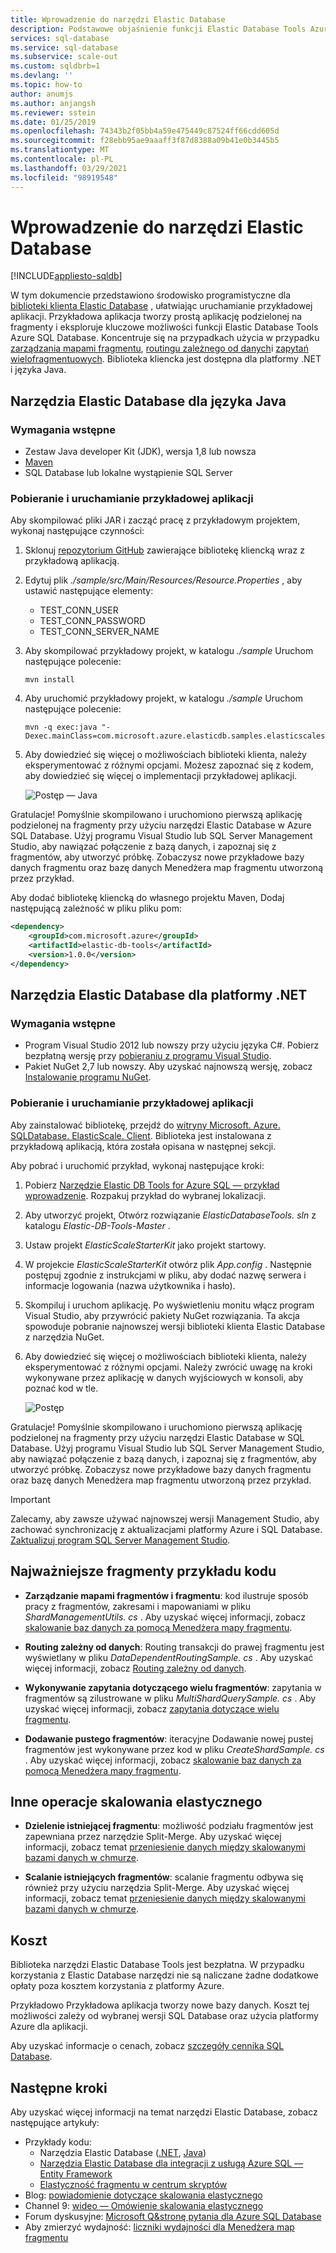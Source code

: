 ```yaml
---
title: Wprowadzenie do narzędzi Elastic Database
description: Podstawowe objaśnienie funkcji Elastic Database Tools Azure SQL Database, w tym łatwej do uruchomienia przykładowej aplikacji.
services: sql-database
ms.service: sql-database
ms.subservice: scale-out
ms.custom: sqldbrb=1
ms.devlang: ''
ms.topic: how-to
author: anumjs
ms.author: anjangsh
ms.reviewer: sstein
ms.date: 01/25/2019
ms.openlocfilehash: 74343b2f05bb4a59e475449c87524ff66cdd605d
ms.sourcegitcommit: f28ebb95ae9aaaff3f87d8388a09b41e0b3445b5
ms.translationtype: MT
ms.contentlocale: pl-PL
ms.lasthandoff: 03/29/2021
ms.locfileid: "98919548"
---
```

# <a name="get-started-with-elastic-database-tools"></a>Wprowadzenie do narzędzi Elastic Database
[!INCLUDE[appliesto-sqldb](../includes/appliesto-sqldb.md)]

W tym dokumencie przedstawiono środowisko programistyczne dla [biblioteki klienta Elastic Database](elastic-database-client-library.md) , ułatwiając uruchamianie przykładowej aplikacji. Przykładowa aplikacja tworzy prostą aplikację podzielonej na fragmenty i eksploruje kluczowe możliwości funkcji Elastic Database Tools Azure SQL Database. Koncentruje się na przypadkach użycia w przypadku [zarządzania mapami fragmentu](elastic-scale-shard-map-management.md), [routingu zależnego od danych](elastic-scale-data-dependent-routing.md)i [zapytań wielofragmentuowych](elastic-scale-multishard-querying.md). Biblioteka kliencka jest dostępna dla platformy .NET i języka Java.

## <a name="elastic-database-tools-for-java"></a>Narzędzia Elastic Database dla języka Java

### <a name="prerequisites"></a>Wymagania wstępne

* Zestaw Java developer Kit (JDK), wersja 1,8 lub nowsza
* [Maven](https://maven.apache.org/download.cgi)
* SQL Database lub lokalne wystąpienie SQL Server

### <a name="download-and-run-the-sample-app"></a>Pobieranie i uruchamianie przykładowej aplikacji

Aby skompilować pliki JAR i zacząć pracę z przykładowym projektem, wykonaj następujące czynności:

1. Sklonuj [repozytorium GitHub](https://github.com/Microsoft/elastic-db-tools-for-java) zawierające bibliotekę kliencką wraz z przykładową aplikacją.

2. Edytuj plik _./sample/src/Main/Resources/Resource.Properties_ , aby ustawić następujące elementy:
    * TEST_CONN_USER
    * TEST_CONN_PASSWORD
    * TEST_CONN_SERVER_NAME

3. Aby skompilować przykładowy projekt, w katalogu _./sample_ Uruchom następujące polecenie:

    ```
    mvn install
    ```

4. Aby uruchomić przykładowy projekt, w katalogu _./sample_ Uruchom następujące polecenie:

    ```
    mvn -q exec:java "-Dexec.mainClass=com.microsoft.azure.elasticdb.samples.elasticscalestarterkit.Program"
    ```

5. Aby dowiedzieć się więcej o możliwościach biblioteki klienta, należy eksperymentować z różnymi opcjami. Możesz zapoznać się z kodem, aby dowiedzieć się więcej o implementacji przykładowej aplikacji.

    ![Postęp — Java][5]

Gratulacje! Pomyślnie skompilowano i uruchomiono pierwszą aplikację podzielonej na fragmenty przy użyciu narzędzi Elastic Database w Azure SQL Database. Użyj programu Visual Studio lub SQL Server Management Studio, aby nawiązać połączenie z bazą danych, i zapoznaj się z fragmentów, aby utworzyć próbkę. Zobaczysz nowe przykładowe bazy danych fragmentu oraz bazę danych Menedżera map fragmentu utworzoną przez przykład.

Aby dodać bibliotekę kliencką do własnego projektu Maven, Dodaj następującą zależność w pliku pliku pom:

```xml
<dependency>
    <groupId>com.microsoft.azure</groupId>
    <artifactId>elastic-db-tools</artifactId>
    <version>1.0.0</version>
</dependency>
```

## <a name="elastic-database-tools-for-net"></a>Narzędzia Elastic Database dla platformy .NET

### <a name="prerequisites"></a>Wymagania wstępne

* Program Visual Studio 2012 lub nowszy przy użyciu języka C#. Pobierz bezpłatną wersję przy [pobieraniu z programu Visual Studio](https://www.visualstudio.com/downloads/download-visual-studio-vs.aspx).
* Pakiet NuGet 2,7 lub nowszy. Aby uzyskać najnowszą wersję, zobacz [Instalowanie programu NuGet](https://docs.nuget.org/docs/start-here/installing-nuget).

### <a name="download-and-run-the-sample-app"></a>Pobieranie i uruchamianie przykładowej aplikacji

Aby zainstalować bibliotekę, przejdź do [witryny Microsoft. Azure. SQLDatabase. ElasticScale. Client](https://www.nuget.org/packages/Microsoft.Azure.SqlDatabase.ElasticScale.Client/). Biblioteka jest instalowana z przykładową aplikacją, która została opisana w następnej sekcji.

Aby pobrać i uruchomić przykład, wykonaj następujące kroki:

1. Pobierz [Narzędzie Elastic DB Tools for Azure SQL — przykład wprowadzenie](https://github.com/Azure/elastic-db-tools). Rozpakuj przykład do wybranej lokalizacji.

2. Aby utworzyć projekt, Otwórz rozwiązanie *ElasticDatabaseTools. sln* z katalogu *Elastic-DB-Tools-Master* . 

3. Ustaw projekt *ElasticScaleStarterKit* jako projekt startowy.

4. W projekcie *ElasticScaleStarterKit* otwórz plik *App.config* . Następnie postępuj zgodnie z instrukcjami w pliku, aby dodać nazwę serwera i informacje logowania (nazwa użytkownika i hasło).

5. Skompiluj i uruchom aplikację. Po wyświetleniu monitu włącz program Visual Studio, aby przywrócić pakiety NuGet rozwiązania. Ta akcja spowoduje pobranie najnowszej wersji biblioteki klienta Elastic Database z narzędzia NuGet.

6. Aby dowiedzieć się więcej o możliwościach biblioteki klienta, należy eksperymentować z różnymi opcjami. Należy zwrócić uwagę na kroki wykonywane przez aplikację w danych wyjściowych w konsoli, aby poznać kod w tle.

   ![Postęp][4]

Gratulacje! Pomyślnie skompilowano i uruchomiono pierwszą aplikację podzielonej na fragmenty przy użyciu narzędzi Elastic Database w SQL Database. Użyj programu Visual Studio lub SQL Server Management Studio, aby nawiązać połączenie z bazą danych, i zapoznaj się z fragmentów, aby utworzyć próbkę. Zobaczysz nowe przykładowe bazy danych fragmentu oraz bazę danych Menedżera map fragmentu utworzoną przez przykład.

> [!IMPORTANT]
> Zalecamy, aby zawsze używać najnowszej wersji Management Studio, aby zachować synchronizację z aktualizacjami platformy Azure i SQL Database. [Zaktualizuj program SQL Server Management Studio](/sql/ssms/download-sql-server-management-studio-ssms).

## <a name="key-pieces-of-the-code-sample"></a>Najważniejsze fragmenty przykładu kodu

* **Zarządzanie mapami fragmentów i fragmentu**: kod ilustruje sposób pracy z fragmentów, zakresami i mapowaniami w pliku *ShardManagementUtils. cs* . Aby uzyskać więcej informacji, zobacz [skalowanie baz danych za pomocą Menedżera mapy fragmentu](https://go.microsoft.com/?linkid=9862595).  

* **Routing zależny od danych**: Routing transakcji do prawej fragmentu jest wyświetlany w pliku *DataDependentRoutingSample. cs* . Aby uzyskać więcej informacji, zobacz [Routing zależny od danych](https://go.microsoft.com/?linkid=9862596).

* **Wykonywanie zapytania dotyczącego wielu fragmentów**: zapytania w fragmentów są zilustrowane w pliku *MultiShardQuerySample. cs* . Aby uzyskać więcej informacji, zobacz [zapytania dotyczące wielu fragmentu](https://go.microsoft.com/?linkid=9862597).

* **Dodawanie pustego fragmentów**: iteracyjne Dodawanie nowej pustej fragmentów jest wykonywane przez kod w pliku *CreateShardSample. cs* . Aby uzyskać więcej informacji, zobacz [skalowanie baz danych za pomocą Menedżera mapy fragmentu](https://go.microsoft.com/?linkid=9862595).

## <a name="other-elastic-scale-operations"></a>Inne operacje skalowania elastycznego

* **Dzielenie istniejącej fragmentu**: możliwość podziału fragmentów jest zapewniana przez narzędzie Split-Merge. Aby uzyskać więcej informacji, zobacz temat [przeniesienie danych między skalowanymi bazami danych w chmurze](elastic-scale-overview-split-and-merge.md).

* **Scalanie istniejących fragmentów**: scalanie fragmentu odbywa się również przy użyciu narzędzia Split-Merge. Aby uzyskać więcej informacji, zobacz temat [przeniesienie danych między skalowanymi bazami danych w chmurze](elastic-scale-overview-split-and-merge.md).

## <a name="cost"></a>Koszt

Biblioteka narzędzi Elastic Database Tools jest bezpłatna. W przypadku korzystania z Elastic Database narzędzi nie są naliczane żadne dodatkowe opłaty poza kosztem korzystania z platformy Azure.

Przykładowo Przykładowa aplikacja tworzy nowe bazy danych. Koszt tej możliwości zależy od wybranej wersji SQL Database oraz użycia platformy Azure dla aplikacji.

Aby uzyskać informacje o cenach, zobacz [szczegóły cennika SQL Database](https://azure.microsoft.com/pricing/details/sql-database/).

## <a name="next-steps"></a>Następne kroki

Aby uzyskać więcej informacji na temat narzędzi Elastic Database, zobacz następujące artykuły:

* Przykłady kodu:
  * Narzędzia Elastic Database ([.NET](https://github.com/Azure/elastic-db-tools), [Java](https://search.maven.org/#search%7Cga%7C1%7Ca%3A%22azure-elasticdb-tools%22))
  * [Narzędzia Elastic Database dla integracji z usługą Azure SQL — Entity Framework](https://code.msdn.microsoft.com/Elastic-Scale-with-Azure-bae904ba?SRC=VSIDE)
  * [Elastyczność fragmentu w centrum skryptów](https://gallery.technet.microsoft.com/scriptcenter/Elastic-Scale-Shard-c9530cbe)
* Blog: [powiadomienie dotyczące skalowania elastycznego](https://azure.microsoft.com/blog/20../../introducing-elastic-scale-preview-for-azure-sql-database/)
* Channel 9: [wideo — Omówienie skalowania elastycznego](https://channel9.msdn.com/Shows/Data-Exposed/Azure-SQL-Database-Elastic-Scale)
* Forum dyskusyjne: [Microsoft Q&stronę pytania dla Azure SQL Database](/answers/topics/azure-sql-database.html)
* Aby zmierzyć wydajność: [liczniki wydajności dla Menedżera map fragmentu](elastic-database-client-library.md)

<!--Anchors-->
[The Elastic Scale Sample Application]: #The-Elastic-Scale-Sample-Application
[Download and Run the Sample App]: #Download-and-Run-the-Sample-App
[Cost]: #Cost
[Next steps]: #next-steps

<!--Image references-->
[1]: ./media/elastic-scale-get-started/newProject.png
[2]: ./media/elastic-scale-get-started/click-online.png
[3]: ./media/elastic-scale-get-started/click-CSharp.png
[4]: ./media/elastic-scale-get-started/output2.png
[5]: ./media/elastic-scale-get-started/java-client-library.PNG